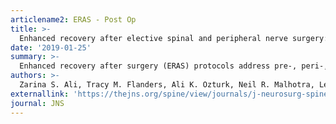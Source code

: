 ```yaml
---
articlename2: ERAS - Post Op
title: >-
  Enhanced recovery after elective spinal and peripheral nerve surgery: pilot study from a single institution
date: '2019-01-25'
summary: >-
  Enhanced recovery after surgery (ERAS) protocols address pre-, peri-, and postoperative factors of a patient’s surgical journey. The authors sought to assess the effects of a novel ERAS protocol on clinical outcomes for patients undergoing elective spine or peripheral nerve surgery.  total of 201 patients underwent surgical care via an ERAS protocol and were compared to a total of 74 patients undergoing traditional perioperative care (control group). The 2 groups were similar in baseline demographics. Intravenous opioid medications postoperatively via patient-controlled analgesia was nearly eliminated in the ERAS group (0.5% vs 54.1%, p < 0.001). This change was not associated with an increase in the average or daily pain scores in the ERAS group. At 1 month following surgery, a smaller proportion of patients in the ERAS group were using opioids (38.8% vs 52.7%, p = 0.041). The ERAS group demonstrated greater mobilization on postoperative day 0 (53.4% vs 17.1%, p < 0.001) and postoperative day 1 (84.1% vs 45.7%, p < 0.001) compared to the control group. Postoperative Foley use was decreased in the ERAS group (20.4% vs 47.3%, p < 0.001) without an increase in the rate of straight catheterization (8.1% vs 11.9%, p = 0.51).
authors: >-
  Zarina S. Ali, Tracy M. Flanders, Ali K. Ozturk, Neil R. Malhotra, Lena Leszinsky, Brendan J. McShane, Diana Gardiner, Kristin Rupich, H. Isaac Chen, James Schuster, Paul J. Marcotte, Michael J. Kallan, M. Sean Grady, Lee A. Fleisher and William C. Welch
externallink: 'https://thejns.org/spine/view/journals/j-neurosurg-spine/aop/article-10.3171-2018.9.SPINE18681.xml'
journal: JNS
---
```


